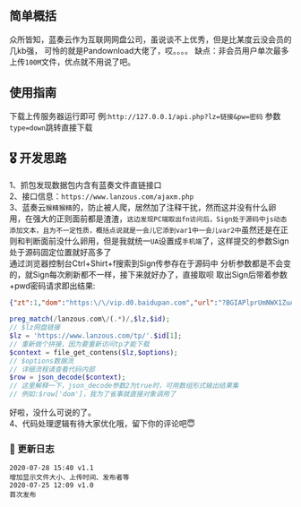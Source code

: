## 简单概括
众所皆知，蓝奏云作为互联网网盘公司，虽说谈不上优秀，但是比某度云没会员的几kb强，
可怜的就是Pandownload大佬了，哎。。。。
缺点：非会员用户单次最多上传`100M`文件，优点就不用说了吧。
## 使用指南
下载上传服务器运行即可
例:`http://127.0.0.1/api.php?lz=链接&pw=密码`
参数`type=down`跳转直接下载
## 🎖️ 开发思路
1、抓包发现数据包内含有蓝奏文件直链接口<br>
2、接口信息：`https://www.lanzous.com/ajaxm.php`<br>
3、蓝奏云`猴精猴精`的，防止被人爬，居然加了注释干扰，然而这并没有什么卵用，在强大的正则面前都是渣渣，`这边发现PC端取出fn访问后，Sign处于源码中js动态添加文本，且为不一定性质，概括点说就是一会儿它添到var1中一会儿var2中`虽然还是在正则和判断面前没什么卵用，但是我就统一`UA`设置成`手机端`了，这样提交的参数Sign处于源码固定位置就好高多了<br>
通过浏览器控制台Ctrl+Shirt+f搜索到Sign传参存在于源码中
分析参数都是不会变的，就Sign每次刷新都不一样，接下来就好办了，直接取呗
取出Sign后带着参数+pwd密码请求即出结果:
```json
{"zt":1,"dom":"https:\/\/vip.d0.baidupan.com","url":"?BGIAPlprUmNWX1ZuAjcAbAQ7V29U7QC9UtVRsQLqAbtQtFS\/Cs8AsQbcAcEFtFLDWogO4lGVVNAGL1YqXWgAcQQiADFablJqVmVWXwI\/AGUEY1djVD0AOlJlUW8CbQE2UGdUJQoxACcGbQFkBWJSalozDjNROVRwBnFWIF08ADMENABlWjdSKVYwVjICeQAxBG9XfVRpADVSYlFgAjwBMVBjVGEKYAAyBmYBZAVkUmNaNg47UT5UZwY3VmVdZwBjBGYAMlo0UmBWYlZlAm4AMwQ\/VzFUJQB4UjxRJwJ4AXVQI1RmCiUAPQY0AWoFZFJjWjIOOVE2VGYGJ1YkXWgAbARhADFaOlI3VjVWOQJjADgEbFdrVDkAOlJiUXkCeAF1UCBUPgpmAHoGdgExBT1SJFo9DjpRO1RvBjRWZl03ADcEMQBhWj5SIFZ1VnACIQA8BG9XZ1QzADJSYFFhAm0BNlBlVDsKcQAhBjkBJwVsUmJaMw4yUSBUZwY4VmldLwAwBDQAeVo2","inf":"\u6fc0\u6d3b\u4f18\u5316\u5408\u96c6.zip"}
```
```php
preg_match(/lanzous.com\/(.*)/,$lz,$id);
// $lz网盘链接
$lz = 'https://www.lanzous.com/tp/'.$id[1];
// 重新做个拼接，因为要重新访问tp才能下载
$context = file_get_contens($lz,$options);
// $options数据流
// 详细流程请查看代码内部
$row = json_decode($context);
// 这里解释一下，json_decode参数2为true时，可用数组形式输出结果集
// 例如:$row['dom']，我为了省事就直接对象调用了
```
好啦，没什么可说的了。<br>
4、代码处理逻辑有待大家优化哦，留下你的评论吧😇
### 📖 更新日志
```
2020-07-28 15:40 v1.1
增加显示文件大小、上传时间、发布者等
2020-07-25 12:09 v1.0
首次发布
